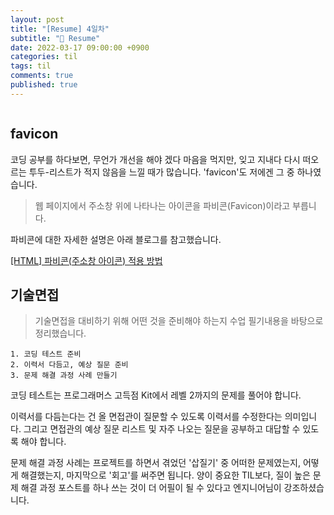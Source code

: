 ```yaml
---
layout: post
title: "[Resume] 4일차"
subtitle: "👑 Resume"
date: 2022-03-17 09:00:00 +0900
categories: til
tags: til
comments: true
published: true
---
```


<img src="https://media.vlpt.us/images/djdu4496/post/2fa5b066-0d61-47d5-8654-d4c59cc88192/%E1%84%8A%E1%85%A5%E1%86%B7%E1%84%82%E1%85%A6%E1%84%8B%E1%85%B5%E1%86%AF%20%7C%20TIL(2).png" alt="" />

<h2 style="font-family: -apple-system">favicon</h2>
<p>코딩 공부를 하다보면, 무언가 개선을 해야 겠다 마음을 먹지만, 잊고 지내다 다시 떠오르는 투두-리스트가 적지 않음을 느낄 때가 많습니다. 'favicon'도 저에겐 그 중 하나였습니다.  </p>

> 웹 페이지에서 주소창 위에 나타나는 아이콘을 파비콘(Favicon)이라고 부릅니다.

<p> 파비콘에 대한 자세한 설명은 아래 블로그를 참고했습니다. </p>

[[HTML] 파비콘(주소창 아이콘) 적용 방법](https://angelplayer.tistory.com/124)

<p> </p>

<h2 style="font-family: -apple-system">기술면접</h2>

> 기술면접을 대비하기 위해 어떤 것을 준비해야 하는지 수업 필기내용을 바탕으로 정리했습니다. 


```
1. 코딩 테스트 준비
2. 이력서 다듬고, 예상 질문 준비
3. 문제 해결 과정 사례 만들기
```
<p> 코딩 테스트는 프로그래머스 고득점 Kit에서 레벨 2까지의 문제를 풀어야 합니다.  </p>

<p> 이력서를 다듬는다는 건 올 면접관이 질문할 수 있도록 이력서를 수정한다는 의미입니다. 그리고 면접관의 예상 질문 리스트 및 자주 나오는 질문을 공부하고 대답할 수 있도록 해야 합니다.</p>

<p> 문제 해결 과정 사례는 프로젝트를 하면서 겪었던 '삽질기' 중 어떠한 문제였는지, 어떻게 해결했는지, 마지막으로 '회고'를 써주면 됩니다. 양이 중요한 TIL보다, 질이 높은 문제 해결 과정 포스트를 하나 쓰는 것이 더 어필이 될 수 있다고 엔지니어님이 강조하셨습니다.</p>